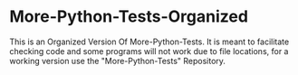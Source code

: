 # More-Python-Tests-Organized
This is an Organized Version Of More-Python-Tests. It is meant to facilitate checking code and some programs will not work due to file locations, for a working version use the "More-Python-Tests" Repository. 
